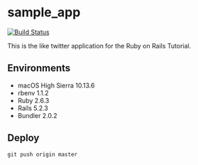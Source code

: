 # sample_app

[![Build Status](https://travis-ci.org/cat2koban/sample_app.svg?branch=master)](https://travis-ci.org/cat2koban/sample_app)

This is the like twitter application for the Ruby on Rails Tutorial.

## Environments

- macOS High Sierra 10.13.6
- rbenv 1.1.2
- Ruby 2.6.3
- Rails 5.2.3
- Bundler 2.0.2

## Deploy

`git push origin master`

